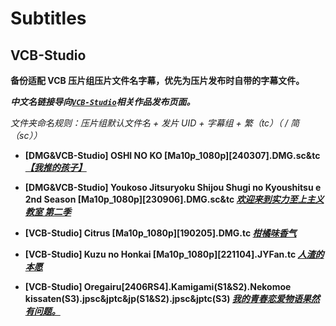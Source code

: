 # Subtitles

## VCB-Studio

**备份适配 VCB 压片组压片文件名字幕，优先为压片发布时自带的字幕文件。**

_**中文名链接导向[`VCB-Studio`](https://vcb-s.com/)相关作品发布页面。**_

_文件夹命名规则：压片组默认文件名 + 发片 UID + 字幕组 + 繁（tc）（ / 简（sc））_

- **[DMG&VCB-Studio] OSHI NO KO [Ma10p_1080p][240307].DMG.sc&tc [_【我推的孩子】_](https://vcb-s.com/archives/18293)**

- **[DMG&VCB-Studio] Youkoso Jitsuryoku Shijou Shugi no Kyoushitsu e 2nd Season [Ma10p_1080p][230906].DMG.sc&tc [_欢迎来到实力至上主义教室 第二季_](https://vcb-s.com/archives/17429)**

- **[VCB-Studio] Citrus [Ma10p_1080p][190205].DMG.tc [_柑橘味香气_](https://vcb-s.com/archives/9851)**

- **[VCB-Studio] Kuzu no Honkai [Ma10p_1080p][221104].JYFan.tc [_人渣的本愿_](https://vcb-s.com/archives/15863)**

- **[VCB-Studio] Oregairu[2406RS4].Kamigami(S1&S2).Nekomoe kissaten(S3).jpsc&jptc&jp(S1&S2).jpsc&jptc(S3) [_我的青春恋爱物语果然有问题。_](https://vcb-s.com/archives/17559)**

